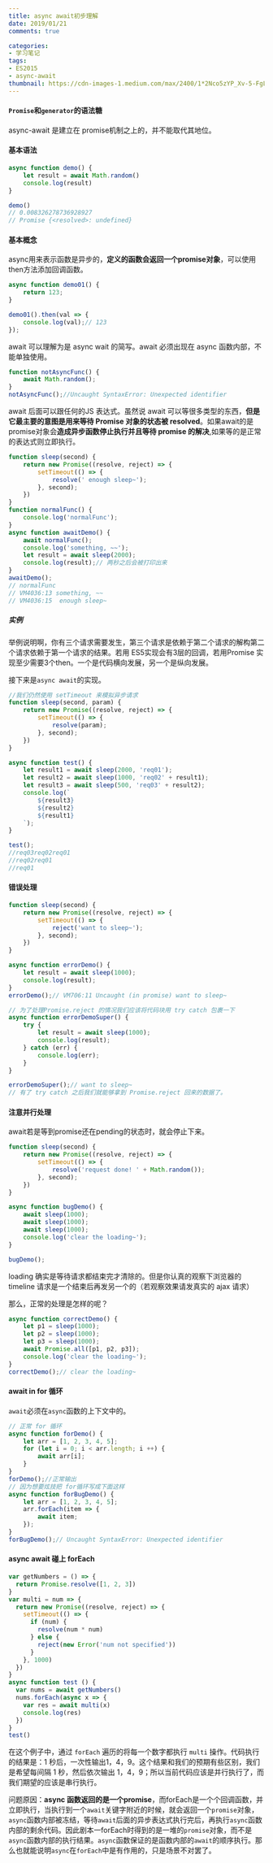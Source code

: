 ```yaml
---
title: async await初步理解
date: 2019/01/21
comments: true

categories:
- 学习笔记
tags:
- ES2015
- async-await
thumbnail: https://cdn-images-1.medium.com/max/2400/1*2Nco5zYP_Xv-5-FgL6kCuw.png
---
```


#### `Promise`和`generator`的语法糖

async-await 是建立在 promise机制之上的，并不能取代其地位。

<!-- more -->

#### 基本语法

```javascript
async function demo() {
    let result = await Math.random()
    console.log(result)
}

demo()
// 0.008326278736928927
// Promise {<resolved>: undefined}
```



#### 基本概念

async用来表示函数是异步的，**定义的函数会返回一个promise对象**，可以使用then方法添加回调函数。

```javascript
async function demo01() {
    return 123;
}

demo01().then(val => {
    console.log(val);// 123
});
```



await 可以理解为是 async wait 的简写。await 必须出现在 async 函数内部，不能单独使用。

```javascript
function notAsyncFunc() {
    await Math.random();
}
notAsyncFunc();//Uncaught SyntaxError: Unexpected identifier
```

await 后面可以跟任何的JS 表达式。虽然说 await 可以等很多类型的东西，**但是它最主要的意图是用来等待 Promise 对象的状态被 resolved**。如果await的是 promise对象会**造成异步函数停止执行并且等待 promise 的解决**,如果等的是正常的表达式则立即执行。

```javascript
function sleep(second) {
    return new Promise((resolve, reject) => {
        setTimeout(() => {
            resolve(' enough sleep~');
        }, second);
    })
}
function normalFunc() {
    console.log('normalFunc');
}
async function awaitDemo() {
    await normalFunc();
    console.log('something, ~~');
    let result = await sleep(2000);
    console.log(result);// 两秒之后会被打印出来
}
awaitDemo();
// normalFunc
// VM4036:13 something, ~~
// VM4036:15  enough sleep~
```

##### 实例

举例说明啊，你有三个请求需要发生，第三个请求是依赖于第二个请求的解构第二个请求依赖于第一个请求的结果。若用 ES5实现会有3层的回调，若用Promise 实现至少需要3个then。一个是代码横向发展，另一个是纵向发展。

接下来是`async await`的实现。

```javascript
//我们仍然使用 setTimeout 来模拟异步请求
function sleep(second, param) {
    return new Promise((resolve, reject) => {
        setTimeout(() => {
            resolve(param);
        }, second);
    })
}

async function test() {
    let result1 = await sleep(2000, 'req01');
    let result2 = await sleep(1000, 'req02' + result1);
    let result3 = await sleep(500, 'req03' + result2);
    console.log(`
        ${result3}
        ${result2}
        ${result1}
    `);
}

test();
//req03req02req01
//req02req01
//req01
```



#### 错误处理

```js
function sleep(second) {
    return new Promise((resolve, reject) => {
        setTimeout(() => {
            reject('want to sleep~');
        }, second);
    })
}

async function errorDemo() {
    let result = await sleep(1000);
    console.log(result);
}
errorDemo();// VM706:11 Uncaught (in promise) want to sleep~

// 为了处理Promise.reject 的情况我们应该将代码块用 try catch 包裹一下
async function errorDemoSuper() {
    try {
        let result = await sleep(1000);
        console.log(result);
    } catch (err) {
        console.log(err);
    }
}

errorDemoSuper();// want to sleep~
// 有了 try catch 之后我们就能够拿到 Promise.reject 回来的数据了。
```



#### 注意并行处理

await若是等到promise还在pending的状态时，就会停止下来。

```javascript
function sleep(second) {
    return new Promise((resolve, reject) => {
        setTimeout(() => {
            resolve('request done! ' + Math.random());
        }, second);
    })
}

async function bugDemo() {
    await sleep(1000);
    await sleep(1000);
    await sleep(1000);
    console.log('clear the loading~');
}

bugDemo();
```

loading 确实是等待请求都结束完才清除的。但是你认真的观察下浏览器的 timeline 请求是一个结束后再发另一个的（若观察效果请发真实的 ajax 请求）

那么，正常的处理是怎样的呢？

```javascript
async function correctDemo() {
    let p1 = sleep(1000);
    let p2 = sleep(1000);
    let p3 = sleep(1000);
    await Promise.all([p1, p2, p3]);
    console.log('clear the loading~');
}
correctDemo();// clear the loading~
```



#### await in for 循环

`await`必须在`async`函数的上下文中的。

```javascript
// 正常 for 循环
async function forDemo() {
    let arr = [1, 2, 3, 4, 5];
    for (let i = 0; i < arr.length; i ++) {
        await arr[i];
    }
}
forDemo();//正常输出
// 因为想要炫技把 for循环写成下面这样
async function forBugDemo() {
    let arr = [1, 2, 3, 4, 5];
    arr.forEach(item => {
        await item;
    });
}
forBugDemo();// Uncaught SyntaxError: Unexpected identifier
```
#### async await 碰上 forEach

```javascript
var getNumbers = () => {
  return Promise.resolve([1, 2, 3])
}
var multi = num => {
  return new Promise((resolve, reject) => {
    setTimeout(() => {
      if (num) {
        resolve(num * num)
      } else {
        reject(new Error('num not specified'))
      }
    }, 1000)
  })
}
async function test () {
  var nums = await getNumbers()
  nums.forEach(async x => {
    var res = await multi(x)
    console.log(res)
  })
}
test()
```

在这个例子中，通过 `forEach` 遍历的将每一个数字都执行 `multi` 操作。代码执行的结果是：1 秒后，一次性输出1，4，9。这个结果和我们的预期有些区别，我们是希望每间隔 1 秒，然后依次输出 1，4，9；所以当前代码应该是并行执行了，而我们期望的应该是串行执行。

问题原因：**async 函数返回的是一个promise**，而forEach是一个个回调函数，并立即执行，当执行到一个`await`关键字附近的时候，就会返回一个`promise`对象，`async`函数内部被冻结，等待`await`后面的异步表达式执行完后，再执行`async`函数内部的剩余代码。因此剧本一forEach时得到的是一堆的`promise`对象，而不是`async`函数内部的执行结果。`async`函数保证的是函数内部的`await`的顺序执行。那么也就能说明`async`在`forEach`中是有作用的，只是场景不对罢了。

